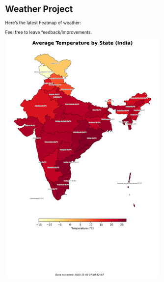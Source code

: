 # Weather Project

Here’s the latest heatmap of weather:

Feel free to leave feedback/improvements.

![India Heatmap](docs/assets/india_heatmap.png?v=06BD9A)
